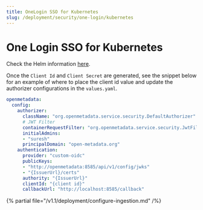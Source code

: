 ```yaml
---
title: OneLogin SSO for Kubernetes
slug: /deployment/security/one-login/kubernetes
---
```


# One Login SSO for Kubernetes

Check the Helm information [here](https://artifacthub.io/packages/search?repo=open-metadata).

Once the `Client Id` and `Client Secret` are generated, see the snippet below for an example of where to
place the client id value and update the authorizer configurations in the `values.yaml`.

```yaml
openmetadata:
  config:
    authorizer:
      className: "org.openmetadata.service.security.DefaultAuthorizer"
      # JWT Filter
      containerRequestFilter: "org.openmetadata.service.security.JwtFilter"
      initialAdmins: 
      - "suresh"
      principalDomain: "open-metadata.org"
    authentication:
      provider: "custom-oidc"
      publicKeys:
      - "http://openmetadata:8585/api/v1/config/jwks"
      - "{IssuerUrl}/certs"
      authority: "{IssuerUrl}"
      clientId: "{client id}"
      callbackUrl: "http://localhost:8585/callback"
```

{% partial file="/v1.1/deployment/configure-ingestion.md" /%}

